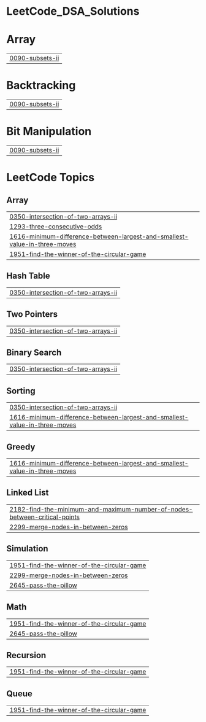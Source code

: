 # LeetCode_DSA_Solutions


# Array
|  |
| ------- |
| [0090-subsets-ii](https://github.com/SumanMusk/LeetCode_DSA_Solutions/tree/master/0090-subsets-ii) |
# Backtracking
|  |
| ------- |
| [0090-subsets-ii](https://github.com/SumanMusk/LeetCode_DSA_Solutions/tree/master/0090-subsets-ii) |
# Bit Manipulation
|  |
| ------- |
| [0090-subsets-ii](https://github.com/SumanMusk/LeetCode_DSA_Solutions/tree/master/0090-subsets-ii) |
<!---LeetCode Topics Start-->
# LeetCode Topics
## Array
|  |
| ------- |
| [0350-intersection-of-two-arrays-ii](https://github.com/SumanMusk/LeetCode_DSA_Solutions/tree/master/0350-intersection-of-two-arrays-ii) |
| [1293-three-consecutive-odds](https://github.com/SumanMusk/LeetCode_DSA_Solutions/tree/master/1293-three-consecutive-odds) |
| [1616-minimum-difference-between-largest-and-smallest-value-in-three-moves](https://github.com/SumanMusk/LeetCode_DSA_Solutions/tree/master/1616-minimum-difference-between-largest-and-smallest-value-in-three-moves) |
| [1951-find-the-winner-of-the-circular-game](https://github.com/SumanMusk/LeetCode_DSA_Solutions/tree/master/1951-find-the-winner-of-the-circular-game) |
## Hash Table
|  |
| ------- |
| [0350-intersection-of-two-arrays-ii](https://github.com/SumanMusk/LeetCode_DSA_Solutions/tree/master/0350-intersection-of-two-arrays-ii) |
## Two Pointers
|  |
| ------- |
| [0350-intersection-of-two-arrays-ii](https://github.com/SumanMusk/LeetCode_DSA_Solutions/tree/master/0350-intersection-of-two-arrays-ii) |
## Binary Search
|  |
| ------- |
| [0350-intersection-of-two-arrays-ii](https://github.com/SumanMusk/LeetCode_DSA_Solutions/tree/master/0350-intersection-of-two-arrays-ii) |
## Sorting
|  |
| ------- |
| [0350-intersection-of-two-arrays-ii](https://github.com/SumanMusk/LeetCode_DSA_Solutions/tree/master/0350-intersection-of-two-arrays-ii) |
| [1616-minimum-difference-between-largest-and-smallest-value-in-three-moves](https://github.com/SumanMusk/LeetCode_DSA_Solutions/tree/master/1616-minimum-difference-between-largest-and-smallest-value-in-three-moves) |
## Greedy
|  |
| ------- |
| [1616-minimum-difference-between-largest-and-smallest-value-in-three-moves](https://github.com/SumanMusk/LeetCode_DSA_Solutions/tree/master/1616-minimum-difference-between-largest-and-smallest-value-in-three-moves) |
## Linked List
|  |
| ------- |
| [2182-find-the-minimum-and-maximum-number-of-nodes-between-critical-points](https://github.com/SumanMusk/LeetCode_DSA_Solutions/tree/master/2182-find-the-minimum-and-maximum-number-of-nodes-between-critical-points) |
| [2299-merge-nodes-in-between-zeros](https://github.com/SumanMusk/LeetCode_DSA_Solutions/tree/master/2299-merge-nodes-in-between-zeros) |
## Simulation
|  |
| ------- |
| [1951-find-the-winner-of-the-circular-game](https://github.com/SumanMusk/LeetCode_DSA_Solutions/tree/master/1951-find-the-winner-of-the-circular-game) |
| [2299-merge-nodes-in-between-zeros](https://github.com/SumanMusk/LeetCode_DSA_Solutions/tree/master/2299-merge-nodes-in-between-zeros) |
| [2645-pass-the-pillow](https://github.com/SumanMusk/LeetCode_DSA_Solutions/tree/master/2645-pass-the-pillow) |
## Math
|  |
| ------- |
| [1951-find-the-winner-of-the-circular-game](https://github.com/SumanMusk/LeetCode_DSA_Solutions/tree/master/1951-find-the-winner-of-the-circular-game) |
| [2645-pass-the-pillow](https://github.com/SumanMusk/LeetCode_DSA_Solutions/tree/master/2645-pass-the-pillow) |
## Recursion
|  |
| ------- |
| [1951-find-the-winner-of-the-circular-game](https://github.com/SumanMusk/LeetCode_DSA_Solutions/tree/master/1951-find-the-winner-of-the-circular-game) |
## Queue
|  |
| ------- |
| [1951-find-the-winner-of-the-circular-game](https://github.com/SumanMusk/LeetCode_DSA_Solutions/tree/master/1951-find-the-winner-of-the-circular-game) |
<!---LeetCode Topics End-->